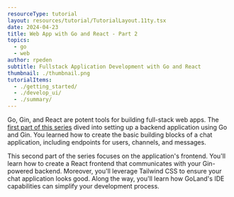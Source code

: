 ```yaml
---
resourceType: tutorial
layout: resources/tutorial/TutorialLayout.11ty.tsx
date: 2024-04-23
title: Web App with Go and React - Part 2
topics:
  - go
  - web
author: rpeden
subtitle: Fullstack Application Development with Go and React
thumbnail: ./thumbnail.png
tutorialItems:
  - ./getting_started/
  - ./develop_ui/
  - ./summary/
---
```


Go, Gin, and React are potent tools for building full-stack web apps. The [first part of this series](../webapp_go_react_part_one/) dived into setting up a backend application using Go and Gin. You learned how to create the basic building blocks of a chat application, including endpoints for users, channels, and messages.

This second part of the series focuses on the application's frontend. You'll learn how to create a React frontend that communicates with your Gin-powered backend. Moreover, you'll leverage Tailwind CSS to ensure your chat application looks good. Along the way, you'll learn how GoLand's IDE capabilities can simplify your development process.

